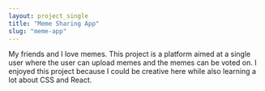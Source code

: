 ```yaml
---
layout: project_single
title: "Meme Sharing App"
slug: "meme-app"
---
```


My friends and I love memes. This project is a platform aimed at a single user where the user can upload memes and the memes can be voted on. I enjoyed this project because I could be creative here while also learning a lot about CSS and React.
